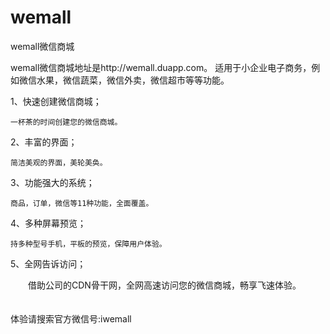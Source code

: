 wemall
======

wemall微信商城

wemall微信商城地址是http://wemall.duapp.com。
适用于小企业电子商务，例如微信水果，微信蔬菜，微信外卖，微信超市等等功能。

1、快速创建微信商城；

    一杯茶的时间创建您的微信商城。
2、丰富的界面；

    简洁美观的界面，美轮美奂。                         
3、功能强大的系统；

    商品，订单，微信等11种功能，全面覆盖。
4、多种屏幕预览；

    持多种型号手机，平板的预览，保障用户体验。
5、全网告诉访问；

　　借助公司的CDN骨干网，全网高速访问您的微信商城，畅享飞速体验。
　　
　　　

体验请搜索官方微信号:iwemall
